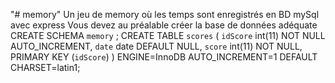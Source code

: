 "# memory" 
Un jeu de memory où les temps sont enregistrés en BD mySql avec express
Vous devez au préalable créer la base de données adéquate
CREATE SCHEMA `memory` ;
CREATE TABLE `scores` (
  `idScore` int(11) NOT NULL AUTO_INCREMENT,
  `date` date DEFAULT NULL,
  `score` int(11) NOT NULL,
  PRIMARY KEY (`idScore`)
) ENGINE=InnoDB AUTO_INCREMENT=1 DEFAULT CHARSET=latin1;
